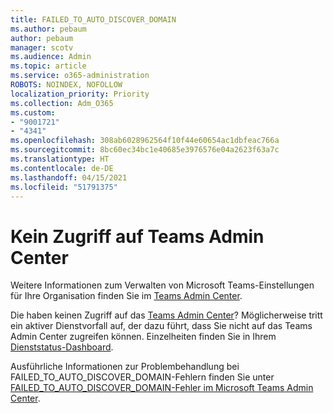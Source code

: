 ```yaml
---
title: FAILED_TO_AUTO_DISCOVER_DOMAIN
ms.author: pebaum
author: pebaum
manager: scotv
ms.audience: Admin
ms.topic: article
ms.service: o365-administration
ROBOTS: NOINDEX, NOFOLLOW
localization_priority: Priority
ms.collection: Adm_O365
ms.custom:
- "9001721"
- "4341"
ms.openlocfilehash: 308ab6028962564f10f44e60654ac1dbfeac766a
ms.sourcegitcommit: 8bc60ec34bc1e40685e3976576e04a2623f63a7c
ms.translationtype: HT
ms.contentlocale: de-DE
ms.lasthandoff: 04/15/2021
ms.locfileid: "51791375"
---
```

# <a name="no-access-to-teams-admin-center"></a>Kein Zugriff auf Teams Admin Center

Weitere Informationen zum Verwalten von Microsoft Teams-Einstellungen für Ihre Organisation finden Sie im [Teams Admin Center](https://docs.microsoft.com/microsoftteams/enable-features-office-365).

Die haben keinen Zugriff auf das [Teams Admin Center](https://docs.microsoft.com/microsoftteams/enable-features-office-365)? Möglicherweise tritt ein aktiver Dienstvorfall auf, der dazu führt, dass Sie nicht auf das Teams Admin Center zugreifen können. Einzelheiten finden Sie in Ihrem [Dienststatus-Dashboard](https://status.office365.com/).

Ausführliche Informationen zur Problembehandlung bei FAILED_TO_AUTO_DISCOVER_DOMAIN-Fehlern finden Sie unter [FAILED_TO_AUTO_DISCOVER_DOMAIN-Fehler im Microsoft Teams Admin Center](https://docs.microsoft.com/microsoftteams/troubleshoot/teams-administration/failed-to-auto-discover-domain-error-teams-admin-center).

